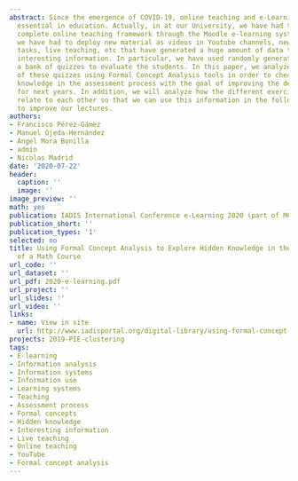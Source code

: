 ```yaml
---
abstract: Since the emergence of COVID-19, online teaching and e-Learning has become
  essential in education. Actually, in at our University, we have had to move to a
  complete online teaching framework through the Moodle e-learning system. As a result,
  we have had to deploy new material as videos in Youtube channels, new exercises,
  tasks, live teaching, etc that have generated a huge amount of data that contains
  interesting information. In particular, we have used randomly generated exams from
  a bank of quizzes to evaluate the students. In this paper, we analyze the results
  of these quizzes using Formal Concept Analysis tools in order to check the hidden
  knowledge in the assessment process with the goal of improving the developed material
  for next years. In addition, we will analyze how the different exercises and tests
  relate to each other so that we can use this information in the following courses
  to improve our lectures.
authors:
- Francisco Pérez-Gámez
- Manuel Ojeda-Hernández
- Ángel Mora Bonilla
- admin
- Nicolas Madrid
date: '2020-07-22'
header:
  caption: ''
  image: ''
image_preview: ''
math: yes
publication: IADIS International Conference e-Learning 2020 (part of MCCSIS 2020)
publication_short: ''
publication_types: '1'
selected: no
title: Using Formal Concept Analysis to Explore Hidden Knowledge in the Assessment
  of a Math Course
url_code: ''
url_dataset: ''
url_pdf: 2020-e-learning.pdf
url_project: ''
url_slides: ''
url_video: ''
links:
- name: View in site
  url: http://www.iadisportal.org/digital-library/using-formal-concept-analysis-to-explore-hidden-knowledge-in-the-assessment-of-a-math-course
projects: 2019-PIE-clustering
tags:
- E-learning
- Information analysis
- Information systems
- Information use
- Learning systems
- Teaching
- Assessment process
- Formal concepts
- Hidden knowledge
- Interesting information
- Live teaching
- Online teaching
- YouTube
- Formal concept analysis
---
```

